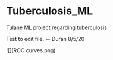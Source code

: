 # Tuberculosis_ML
Tulane ML project regarding tuberculosis

Test to edit file. -- Duran 8/5/20

![](ROC curves.png)

